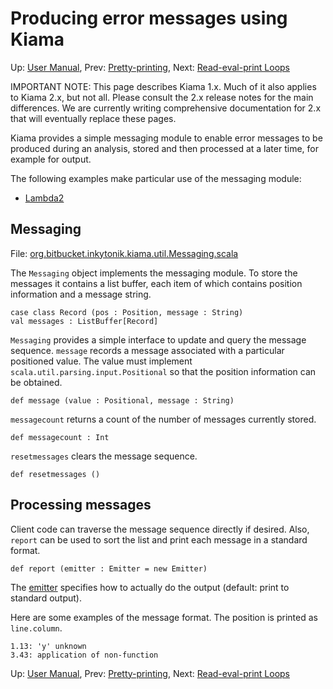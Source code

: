 # Producing error messages using Kiama

Up: [User Manual](UserManual), Prev: [Pretty-printing](PrettyPrinting), Next: [Read-eval-print Loops](ReadEvalPrintLoops)

IMPORTANT NOTE: This page describes Kiama 1.x. Much of it also applies
to Kiama 2.x, but not all. Please consult the 2.x release notes for the
main differences. We are currently writing comprehensive documentation
for 2.x that will eventually replace these pages.

Kiama provides a simple messaging module to enable error messages to
be produced during an analysis, stored and then processed at a later
time, for example for output.

The following examples make particular use of the messaging module:

  * [Lambda2](Lambda2)

## Messaging

File: [org.bitbucket.inkytonik.kiama.util.Messaging.scala](http://code.google.com/p/kiama/source/browse/library/src/main/scala/org/bitbucket/inkytonik/kiama/util/Messaging.scala)

The `Messaging` object implements the messaging module. To store the
messages it contains a list buffer, each item of which contains position
information and a message string.

```
case class Record (pos : Position, message : String)
val messages : ListBuffer[Record]
```

`Messaging` provides a simple interface to update and query the
message sequence. `message` records a message associated with a
particular positioned value.  The value must implement
`scala.util.parsing.input.Positional` so that the position information
can be obtained.

```
def message (value : Positional, message : String)
```

`messagecount` returns a count of the number of messages currently
stored.

```
def messagecount : Int
```

`resetmessages` clears the message sequence.

```
def resetmessages ()
```

## Processing messages

Client code can traverse the message sequence directly if desired.
Also, `report` can be used to sort the list and print each message
in a standard format.

```
def report (emitter : Emitter = new Emitter)
```

The
[emitter](http://code.google.com/p/kiama/source/browse/core/src/main/scala/org/bitbucket/inkytonik/kiama/util/Emitter.scala)
specifies how to actually do the output (default: print
to standard output).

Here are some examples of the message format. The position is printed
as `line.column`.

```
1.13: 'y' unknown
3.43: application of non-function
```

Up: [User Manual](UserManual), Prev: [Pretty-printing](PrettyPrinting), Next: [Read-eval-print Loops](ReadEvalPrintLoops)
